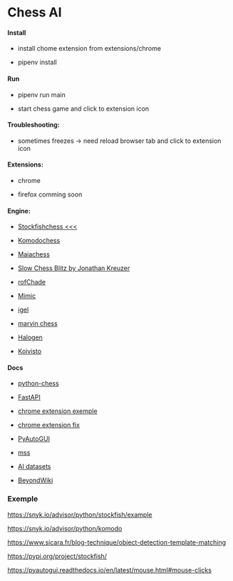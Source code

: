<h1>Chess AI</h1>

<h4>Install</h4>

- install chome extension from extensions/chrome

- pipenv install

<h4>Run</h4>

- pipenv run main

- start chess game and click to extension icon 

<h4>Troubleshooting:</h4>

 - sometimes freezes -> need reload browser tab and click to extension icon

<h4>Extensions:</h4>

 - chrome
 
 - firefox comming soon

<h4>Engine:</h4>

 - [Stockfishchess <<<](https://stockfishchess.org/)
 
 - [Komodochess](https://komodochess.com/)
 
 - [Maiachess](https://maiachess.com/)

 - [Slow Chess Blitz by Jonathan Kreuzer ](https://3dkingdoms.com/chess/)

 - [rofChade](https://rofchade.nl/)

 - [Mimic](https://github.com/tryingsomestuff/Minic)

 - [igel](https://github.com/vshcherbyna/igel)

 - [marvin chess](https://github.com/bmdanielsson/marvin-chess)

 - [Halogen](https://github.com/bmdanielsson/marvin-chess)

 - [Koivisto](https://github.com/Luecx/Koivisto)
<h4>Docs</h4>

 - [python-chess](https://python-chess.readthedocs.io/en/latest/)
 
 - [FastAPI](https://fastapi.tiangolo.com/)
 
 - [chrome extension exemple](https://github.com/GoogleChrome/chrome-extensions-samples/tree/main/examples)
 
 - [chrome extension fix](https://stackoverflow.com/questions/14361061/extension-manifest-must-request-permission-to-access-this-host)

 - [PyAutoGUI](https://pyautogui.readthedocs.io/en/latest/)

 - [mss](https://python-mss.readthedocs.io/)

 - [AI datasets](https://public.roboflow.com/object-detection/chess-full/23/download/yolov7pytorch)

 - [BeyondWiki](https://wiki.bc-pf.org/books/neyronnye-seti/page/chast2-perevod-freymvork-darknet-obuchenie-yolo-v4)

<h3>Exemple</h3>

https://snyk.io/advisor/python/stockfish/example

https://snyk.io/advisor/python/komodo

https://www.sicara.fr/blog-technique/object-detection-template-matching

https://pypi.org/project/stockfish/

https://pyautogui.readthedocs.io/en/latest/mouse.html#mouse-clicks

